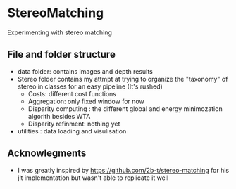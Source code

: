 # StereoMatching
Experimenting with stereo matching



## File and folder structure

- data folder: contains images and depth results
- Stereo folder contains my attmpt at trying to organize the "taxonomy" of stereo in classes for an easy pipeline (It's rushed)
    - Costs: different cost functions
    - Aggregation: only fixed window for now
    - Disparity computing : the different global and energy minimozation algorith besides WTA
    - Disparity refinment: nothing yet
- utilities : data loading and visulisation
## Acknowlegments

- I was greatly inspired by https://github.com/2b-t/stereo-matching for his jit implementation but wasn't able to replicate it well